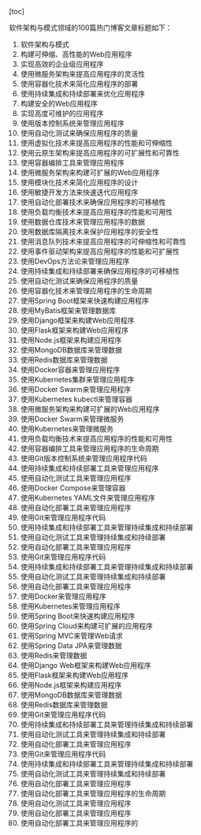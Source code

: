 
[toc]                    
                
                
软件架构与模式领域的100篇热门博客文章标题如下：

1. 软件架构与模式
2. 构建可伸缩、高性能的Web应用程序
3. 实现高效的企业级应用程序
4. 使用微服务架构来提高应用程序的灵活性
5. 使用容器化技术来简化应用程序的部署
6. 使用持续集成和持续部署来优化应用程序
7. 构建安全的Web应用程序
8. 实现高度可维护的应用程序
9. 使用版本控制系统来管理应用程序
10. 使用自动化测试来确保应用程序的质量
11. 使用虚拟化技术来提高应用程序的性能和可伸缩性
12. 使用云原生架构来提高应用程序的可扩展性和可靠性
13. 使用容器编排工具来管理应用程序
14. 使用微服务架构来构建可扩展的Web应用程序
15. 使用模块化技术来简化应用程序的设计
16. 使用敏捷开发方法来快速迭代应用程序
17. 使用自动化部署技术来确保应用程序的可移植性
18. 使用负载均衡技术来提高应用程序的性能和可用性
19. 使用数据仓库技术来管理应用程序的数据
20. 使用数据库隔离技术来保护应用程序的安全性
21. 使用消息队列技术来提高应用程序的可伸缩性和可靠性
22. 使用事件驱动架构来提高应用程序的性能和可扩展性
23. 使用DevOps方法论来管理应用程序
24. 使用持续集成和持续部署来确保应用程序的可移植性
25. 使用自动化测试来确保应用程序的质量
26. 使用容器化技术来管理应用程序的生命周期
27. 使用Spring Boot框架来快速构建应用程序
28. 使用MyBatis框架来管理数据库
29. 使用Django框架来构建Web应用程序
30. 使用Flask框架来构建Web应用程序
31. 使用Node.js框架来构建应用程序
32. 使用MongoDB数据库来管理数据
33. 使用Redis数据库来管理数据
34. 使用Docker容器来管理应用程序
35. 使用Kubernetes集群来管理应用程序
36. 使用Docker Swarm来管理应用程序
37. 使用Kubernetes kubectl来管理容器
38. 使用微服务架构来构建可扩展的Web应用程序
39. 使用Docker Swarm来管理微服务
40. 使用Kubernetes来管理微服务
41. 使用负载均衡技术来提高应用程序的性能和可用性
42. 使用容器编排工具来管理应用程序的生命周期
43. 使用Git版本控制系统来管理应用程序代码
44. 使用持续集成和持续部署工具来管理应用程序
45. 使用自动化测试工具来管理应用程序
46. 使用Docker Compose来管理容器
47. 使用Kubernetes YAML文件来管理应用程序
48. 使用自动化部署工具来管理应用程序
49. 使用Git来管理应用程序代码
50. 使用持续集成和持续部署工具来管理持续集成和持续部署
51. 使用自动化测试工具来管理持续集成和持续部署
52. 使用自动化部署工具来管理应用程序
53. 使用Git来管理应用程序代码
54. 使用持续集成和持续部署工具来管理持续集成和持续部署
55. 使用自动化测试工具来管理持续集成和持续部署
56. 使用自动化部署工具来管理应用程序
57. 使用Docker来管理应用程序
58. 使用Kubernetes来管理应用程序
59. 使用Spring Boot来快速构建应用程序
60. 使用Spring Cloud来构建可扩展的应用程序
61. 使用Spring MVC来管理Web请求
62. 使用Spring Data JPA来管理数据
63. 使用Redis来管理数据
64. 使用Django Web框架来构建Web应用程序
65. 使用Flask框架来构建Web应用程序
66. 使用Node.js框架来构建应用程序
67. 使用MongoDB数据库来管理数据
68. 使用Redis数据库来管理数据
69. 使用Git来管理应用程序代码
70. 使用持续集成和持续部署工具来管理持续集成和持续部署
71. 使用自动化测试工具来管理持续集成和持续部署
72. 使用自动化部署工具来管理应用程序
73. 使用Git来管理应用程序代码
74. 使用持续集成和持续部署工具来管理持续集成和持续部署
75. 使用自动化测试工具来管理持续集成和持续部署
76. 使用自动化部署工具来管理应用程序
77. 使用自动化部署工具来管理应用程序的生命周期
78. 使用自动化测试工具来管理应用程序
79. 使用自动化部署工具来管理应用程序
80. 使用自动化部署工具来管理应用程序的

